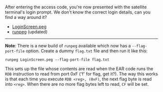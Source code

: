 After entering the access code, you're now presented with the satellite terminal's login prompt. We don't know the correct login details, can you find a way around it?

* [LoginScreen.peg](https://sunshinectf.games/b7df841c9e55/LoginScreen.peg)
* [runpeg](https://sunshinectf.games/e589a450affa/runpeg) (updated)

-----

**Note**: There is a new build of `runpeg` available which now has a `--flag-port-file` option. Create a dummy `flag.txt` file and then run it like this:

```
runpeg LoginScreen.peg --flag-port-file flag.txt
```

This sets up the file whose contents are read when the EAR code runs the `RDB` instruction to read from port 0xF ('f' for flag, get it?). The way this works is that each time you execute `RDB <reg>, (0xF)`, the next flag byte is read into `<reg>`. When there are no more flag bytes left to read, `CF` will be set.
